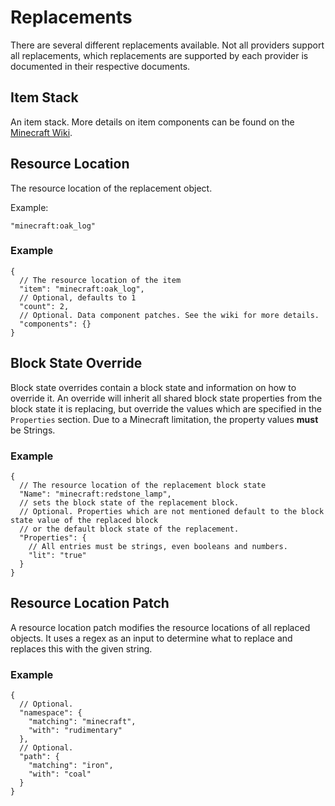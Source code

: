 # Replacements

There are several different replacements available.
Not all providers support all replacements, which replacements are supported by each provider is documented in their
respective documents.

## Item Stack

An item stack.
More details on item components can be found on the [Minecraft Wiki](https://minecraft.wiki/w/Data_component_format).

## Resource Location

The resource location of the replacement object.

Example:

```json5
"minecraft:oak_log"
```

### Example

```json5
{
  // The resource location of the item
  "item": "minecraft:oak_log",
  // Optional, defaults to 1
  "count": 2,
  // Optional. Data component patches. See the wiki for more details.
  "components": {}
}
```

## Block State Override

Block state overrides contain a block state and information on how to override it.
An override will inherit all shared block state properties from the block state it is replacing,
but override the values which are specified in the `Properties` section.
Due to a Minecraft limitation, the property values __must__ be Strings.

### Example

```json5
{
  // The resource location of the replacement block state
  "Name": "minecraft:redstone_lamp",
  // sets the block state of the replacement block.
  // Optional. Properties which are not mentioned default to the block state value of the replaced block
  // or the default block state of the replacement.
  "Properties": {
    // All entries must be strings, even booleans and numbers.
    "lit": "true"
  }
}
```

## Resource Location Patch

A resource location patch modifies the resource locations of all replaced objects.
It uses a regex as an input to determine what to replace and replaces this with the given string.

### Example

```json5
{
  // Optional.
  "namespace": {
    "matching": "minecraft",
    "with": "rudimentary"
  },
  // Optional.
  "path": {
    "matching": "iron",
    "with": "coal"
  }
}
```
